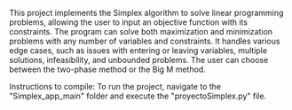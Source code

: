 This project implements the Simplex algorithm to solve linear programming problems, allowing the user to input an objective function with its constraints. The program can solve both maximization and minimization problems with any number of variables and constraints. It handles various edge cases, such as issues with entering or leaving variables, multiple solutions, infeasibility, and unbounded problems. The user can choose between the two-phase method or the Big M method. 

Instructions to compile: 
To run the project, navigate to the "Simplex_app_main" folder and execute the "proyectoSimplex.py" file.
